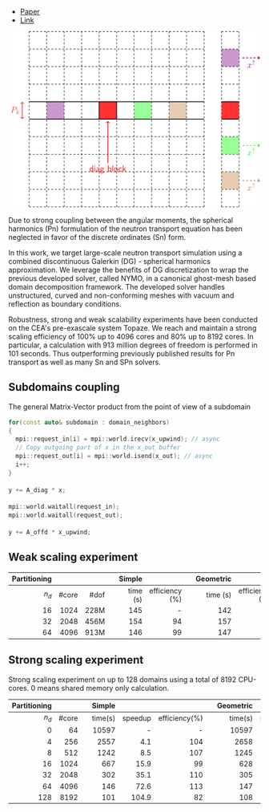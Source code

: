 <!--
title: The Pn form of the Neutron Transport Problem Achieves Linear Scalability Through Domain Decomposition
slug: publications/mc-2023
date: 2023
place: Submitted
authors: Kenneth Assogba, Lahbib Bourhrara
description: 
categories: Conference proceeding
-->

- [Paper](assets/docs/mc_2023.pdf)
- [Link](assets/docs/mc_2023.pdf)

![Distributed matrix-vector product](assets/img/matrix_distributed-spmv.svg "Distributed matrix-vector product")

Due to strong coupling between the angular moments, the spherical harmonics (Pn) formulation of the neutron transport equation has been neglected in favor of the discrete ordinates (Sn) form.

In this work, we target large-scale neutron transport simulation using a combined discontinuous Galerkin (DG) - spherical harmonics approximation. We leverage the benefits of DG discretization to wrap the previous developed solver, called NYMO, in a canonical ghost-mesh based domain decomposition framework. The developed solver handles unstructured, curved and non-conforming meshes with vacuum and reflection as boundary conditions.

Robustness, strong and weak scalability experiments have been conducted on the CEA's pre-exascale system Topaze. We reach and maintain a strong scaling efficiency of 100% up to 4096 cores and 80% up to 8192 cores. In particular, a calculation with 913 million degrees of freedom is performed in 101 seconds. Thus outperforming previously published results for Pn transport as well as many Sn and SPn solvers.

## Subdomains coupling

The general Matrix-Vector product from the point of view of a subdomain

```cpp
for(const auto& subdomain : domain_neighbors)
{
  mpi::request_in[i] = mpi::world.irecv(x_upwind); // async
  // Copy outgoing part of x in the x_out buffer
  mpi::request_out[i] = mpi::world.isend(x_out); // async
  i++;
}

y += A_diag * x;

mpi::world.waitall(request_in);
mpi::world.waitall(request_out);

y += A_offd * x_upwind;
```

## Weak scaling experiment

| Partitioning |     |   |   | Simple              |                 |   | Geometric              |                 |
|------:|-------:|------:|--:|--------------------:|----------------:|--:|-----------------------:|----------------:|
| $n_d$ | \#core | \#dof |   |            time (s) | efficiency (\%) |   |               time (s) | efficiency (\%) |
|    16 |   1024 | 228M  |   |                 145 |               - |   |                    142 |               - |
|    32 |   2048 | 456M  |   |                 154 |              94 |   |                    157 |              90 |
|    64 |   4096 | 913M  |   |                 146 |              99 |   |                    147 |              96 |

## Strong scaling experiment

Strong scaling experiment on up to 128 domains using a total of 8192 CPU-cores. 0 means shared memory only calculation.

| Partitioning   |        |   | Simple              |         |                 |   | Geometric              |         |                 |
|---------------:|-------:|---|--------------------:|--------:|----------------:|--:|-----------------------:|--------:|----------------:|
|          $n_d$ | \#core |   |             time(s) | speedup | efficiency(\%)  |   |                time(s) | speedup |  efficiency(\%) |
|              0 |     64 |   |               10597 |       - |               - |   |                  10597 |       - |               - |
|              4 |    256 |   |                2557 |     4.1 |             104 |   |                   2658 |       4 |             100 |
|              8 |    512 |   |                1242 |     8.5 |             107 |   |                   1245 |     8.5 |             106 |
|             16 |   1024 |   |                 667 |    15.9 |              99 |   |                    628 |    16.9 |             106 |
|             32 |   2048 |   |                 302 |    35.1 |             110 |   |                    305 |    34.7 |             109 |
|             64 |   4096 |   |                 146 |    72.6 |             113 |   |                    147 |    72.1 |             113 |
|            128 |   8192 |   |                 101 |   104.9 |              82 |   |                    108 |    98.1 |              77 |
